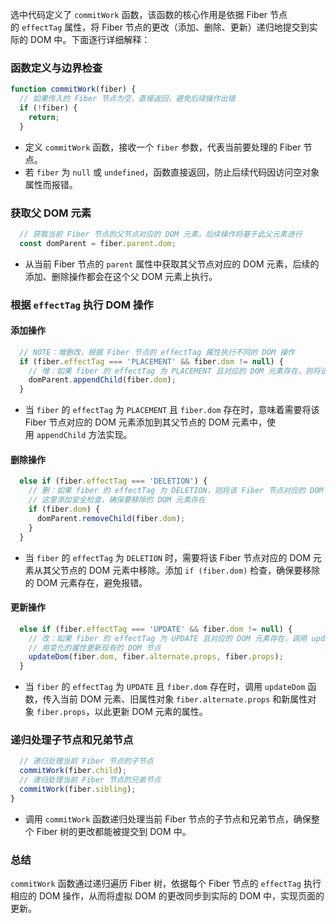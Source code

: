 选中代码定义了 `commitWork` 函数，该函数的核心作用是依据 Fiber 节点的 `effectTag` 属性，将 Fiber 节点的更改（添加、删除、更新）递归地提交到实际的 DOM 中。下面逐行详细解释：

### 函数定义与边界检查

```javascript
function commitWork(fiber) {
  // 如果传入的 Fiber 节点为空，直接返回，避免后续操作出错
  if (!fiber) {
    return;
  }
```

- 定义 `commitWork` 函数，接收一个 `fiber` 参数，代表当前要处理的 Fiber 节点。
- 若 `fiber` 为 `null` 或 `undefined`，函数直接返回，防止后续代码因访问空对象属性而报错。

### 获取父 DOM 元素

```javascript
  // 获取当前 Fiber 节点的父节点对应的 DOM 元素，后续操作将基于此父元素进行
  const domParent = fiber.parent.dom;
```

- 从当前 Fiber 节点的 `parent` 属性中获取其父节点对应的 DOM 元素，后续的添加、删除操作都会在这个父 DOM 元素上执行。

### 根据 `effectTag` 执行 DOM 操作

#### 添加操作

```javascript
  // NOTE：增删改，根据 Fiber 节点的 effectTag 属性执行不同的 DOM 操作
  if (fiber.effectTag === 'PLACEMENT' && fiber.dom != null) {
    // 增：如果 fiber 的 effectTag 为 PLACEMENT 且对应的 DOM 元素存在，则将该 DOM 元素添加到父节点的 DOM 元素中
    domParent.appendChild(fiber.dom);
  }
```

- 当 `fiber` 的 `effectTag` 为 `PLACEMENT` 且 `fiber.dom` 存在时，意味着需要将该 Fiber 节点对应的 DOM 元素添加到其父节点的 DOM 元素中，使用 `appendChild` 方法实现。

#### 删除操作

```javascript
  else if (fiber.effectTag === 'DELETION') {
    // 删：如果 fiber 的 effectTag 为 DELETION，则将该 Fiber 节点对应的 DOM 元素从父节点的 DOM 元素中移除
    // 这里添加安全检查，确保要移除的 DOM 元素存在
    if (fiber.dom) {
      domParent.removeChild(fiber.dom);
    }
  }
```

- 当 `fiber` 的 `effectTag` 为 `DELETION` 时，需要将该 Fiber 节点对应的 DOM 元素从其父节点的 DOM 元素中移除。添加 `if (fiber.dom)` 检查，确保要移除的 DOM 元素存在，避免报错。

#### 更新操作

```javascript
  else if (fiber.effectTag === 'UPDATE' && fiber.dom != null) {
    // 改：如果 fiber 的 effectTag 为 UPDATE 且对应的 DOM 元素存在，调用 updateDom 函数，使用新旧属性更新 DOM 元素的属性
    // 用变化的属性更新现有的 DOM 节点
    updateDom(fiber.dom, fiber.alternate.props, fiber.props);
  }
```

- 当 `fiber` 的 `effectTag` 为 `UPDATE` 且 `fiber.dom` 存在时，调用 `updateDom` 函数，传入当前 DOM 元素、旧属性对象 `fiber.alternate.props` 和新属性对象 `fiber.props`，以此更新 DOM 元素的属性。

### 递归处理子节点和兄弟节点

```javascript
  // 递归处理当前 Fiber 节点的子节点
  commitWork(fiber.child);
  // 递归处理当前 Fiber 节点的兄弟节点
  commitWork(fiber.sibling);
}
```

- 调用 `commitWork` 函数递归处理当前 Fiber 节点的子节点和兄弟节点，确保整个 Fiber 树的更改都能被提交到 DOM 中。

### 总结

`commitWork` 函数通过递归遍历 Fiber 树，依据每个 Fiber 节点的 `effectTag` 执行相应的 DOM 操作，从而将虚拟 DOM 的更改同步到实际的 DOM 中，实现页面的更新。